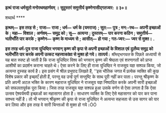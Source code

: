 **इत्थं राजा धर्मसुतो मनोरथमहार्णवम् ।** **सुदुस्तरं समुत्तीर्य कृष्णेनासीद्गतज्वर: ॥ ३०॥** 

शब्दार्थ **** 

**इत्थम्—** **इस तरह से** **; राजा—** **राजा** **; धर्म—** **धर्म के (यमराज)** **; सुत:—** **पुत्र** **; मन:-रथ—** **अपनी इच्छाओं के** **; महा—** **विशाल** **;** **अर्णवम्—** **समुद्र को** **; सु—** **अत्यन्त** **; दुस्तरम्—** **पार करना कठिन** **; समुत्तीर्य—** **भलीभाँति पार करके** **; कृष्णेन—** **कृष्ण के माध्यम** **से** **; आसीत्—** **हो गया** **; गत-ज्वर:—** **ज्वर से मुक्त।** **.** 

**इस तरह धर्म-पुत्र राजा युधिष्ठिर भगवान् कृष्ण की कृपा से अपनी इच्छाओं के विशाल एवं** **दुर्लंघ्य समुद्र को भलीभाँति पार करके अपनी उत्कट महत्त्वाकांक्षा से मुक्त हो गये।** **तात्पर्य :** *श्रीमद्भागवत* के पिछले अध्यायों से यह बात स्पष्ट हो जाती है कि राजा युधिष्ठिर विश्व को भगवान् कृष्ण की श्रेष्ठता एवं शरणागतों को प्राप्त आशीषों का प्रदर्शन कराना चाहते थे। ऐसा करने के लिए ही राजा युधिष्ठिर ने राजसूय यज्ञ सश्पन्न किया, जो अत्यन्त दुस्सह कार्य है। इस प्रसंग में श्रील प्रभुपाद लिखते हैं, ''इस भौतिक जगत में प्रत्येक व्यक्ति की कुछ विशेष प्रकार की इच्छाएँ होती हैं, परन्तु वह उन्हें पूर्ण सन्तुष्टि के साथ पूरी नहीं कर पाता। परन्तु श्रीकृष्ण के प्रति अपनी अटल भक्ति के कारण महाराज युधिष्ठिर ने राजसूय यज्ञ निष्पादित करके अपनी सारी इच्छाओं को सफलतापूर्वक पूरा किया। जिस तरह राजसूय यज्ञ सश्पन्न हुआ उसके वर्णन से ऐसा लगता है कि ऐसा उत्सव ऐश्वर्यमयी इच्छाओं का महासागर होता है। साधारण व्यक्ति के लिए ऐसे महासागर को पार कर पाना सश्भव नहीं है। तो भी भगवान् श्रीकृष्ण की कृपा से राजा युधिष्ठिर ने अत्यन्त सहजता से उस सागर को पार कर लिया और इस तरह वे सारी चिन्ताओं से मुक्त हो गये।ÓÓ  